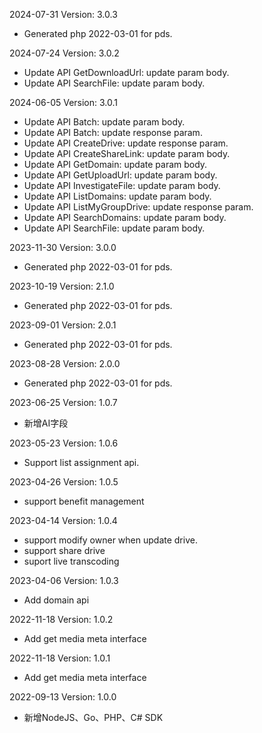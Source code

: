 2024-07-31 Version: 3.0.3
- Generated php 2022-03-01 for pds.

2024-07-24 Version: 3.0.2
- Update API GetDownloadUrl: update param body.
- Update API SearchFile: update param body.


2024-06-05 Version: 3.0.1
- Update API Batch: update param body.
- Update API Batch: update response param.
- Update API CreateDrive: update response param.
- Update API CreateShareLink: update param body.
- Update API GetDomain: update param body.
- Update API GetUploadUrl: update param body.
- Update API InvestigateFile: update param body.
- Update API ListDomains: update param body.
- Update API ListMyGroupDrive: update response param.
- Update API SearchDomains: update param body.
- Update API SearchFile: update param body.


2023-11-30 Version: 3.0.0
- Generated php 2022-03-01 for pds.

2023-10-19 Version: 2.1.0
- Generated php 2022-03-01 for pds.

2023-09-01 Version: 2.0.1
- Generated php 2022-03-01 for pds.

2023-08-28 Version: 2.0.0
- Generated php 2022-03-01 for pds.

2023-06-25 Version: 1.0.7
- 新增AI字段

2023-05-23 Version: 1.0.6
- Support list assignment api.

2023-04-26 Version: 1.0.5
- support benefit management

2023-04-14 Version: 1.0.4
- support modify owner when update drive.
- support share drive
- suport live transcoding

2023-04-06 Version: 1.0.3
- Add domain api

2022-11-18 Version: 1.0.2
- Add get media meta interface

2022-11-18 Version: 1.0.1
- Add get media meta interface

2022-09-13 Version: 1.0.0
- 新增NodeJS、Go、PHP、C# SDK

